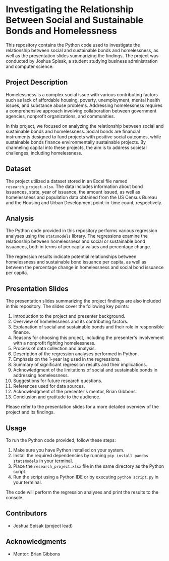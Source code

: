# Investigating the Relationship Between Social and Sustainable Bonds and Homelessness

This repository contains the Python code used to investigate the relationship between social and sustainable bonds and homelessness, as well as the presentation slides summarizing the findings. The project was conducted by Joshua Spisak, a student studying business administration and computer science.

## Project Description
Homelessness is a complex social issue with various contributing factors such as lack of affordable housing, poverty, unemployment, mental health issues, and substance abuse problems. Addressing homelessness requires a comprehensive approach involving collaboration between government agencies, nonprofit organizations, and communities.

In this project, we focused on analyzing the relationship between social and sustainable bonds and homelessness. Social bonds are financial instruments designed to fund projects with positive social outcomes, while sustainable bonds finance environmentally sustainable projects. By channeling capital into these projects, the aim is to address societal challenges, including homelessness.

## Dataset
The project utilized a dataset stored in an Excel file named `research_project.xlsx`. The data includes information about bond issuances, state, year of issuance, the amount issued, as well as homelessness and population data obtained from the US Census Bureau and the Housing and Urban Development point-in-time count, respectively.

## Analysis
The Python code provided in this repository performs various regression analyses using the `statsmodels` library. The regressions examine the relationship between homelessness and social or sustainable bond issuances, both in terms of per capita values and percentage change.

The regression results indicate potential relationships between homelessness and sustainable bond issuance per capita, as well as between the percentage change in homelessness and social bond issuance per capita.

## Presentation Slides
The presentation slides summarizing the project findings are also included in this repository. The slides cover the following key points:
1. Introduction to the project and presenter background.
2. Overview of homelessness and its contributing factors.
3. Explanation of social and sustainable bonds and their role in responsible finance.
4. Reasons for choosing this project, including the presenter's involvement with a nonprofit fighting homelessness.
5. Process of data collection and analysis.
6. Description of the regression analyses performed in Python.
7. Emphasis on the 1-year lag used in the regressions.
8. Summary of significant regression results and their implications.
9. Acknowledgment of the limitations of social and sustainable bonds in addressing homelessness.
10. Suggestions for future research questions.
11. References used for data sources.
12. Acknowledgment of the presenter's mentor, Brian Gibbons.
13. Conclusion and gratitude to the audience.

Please refer to the presentation slides for a more detailed overview of the project and its findings.

## Usage
To run the Python code provided, follow these steps:
1. Make sure you have Python installed on your system.
2. Install the required dependencies by running `pip install pandas statsmodels` in your terminal.
3. Place the `research_project.xlsx` file in the same directory as the Python script.
4. Run the script using a Python IDE or by executing `python script.py` in your terminal.

The code will perform the regression analyses and print the results to the console.

## Contributors
- Joshua Spisak (project lead)

## Acknowledgments
- Mentor: Brian Gibbons
